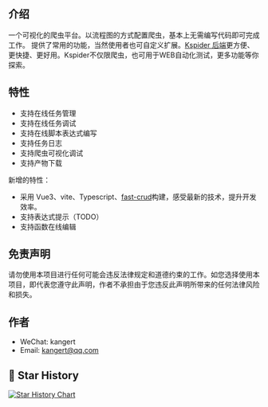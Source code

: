 ## 介绍

一个可视化的爬虫平台。以流程图的方式配置爬虫，基本上无需编写代码即可完成工作。
提供了常用的功能，当然使用者也可自定义扩展。[Kspider 后端](https://github.com/kkangert/kspider)更方便、更快捷、更好用。Kspider不仅限爬虫，也可用于WEB自动化测试，更多功能等你探索。

## 特性

- 支持在线任务管理
- 支持在线任务调试
- 支持在线脚本表达式编写
- 支持任务日志
- 支持爬虫可视化调试
- 支持产物下载

新增的特性：

- 采用 Vue3、vite、Typescript、[fast-crud](https://github.com/fast-crud/fast-crud)构建，感受最新的技术，提升开发效率。
- 支持表达式提示（TODO）
- 支持函数在线编辑

## 免责声明

请勿使用本项目进行任何可能会违反法律规定和道德约束的工作。如您选择使用本项目，即代表您遵守此声明，作者不承担由于您违反此声明所带来的任何法律风险和损失。

## 作者

- WeChat: kangert
- Email: kangert@qq.com

## 🌟 Star History

[![Star History Chart](https://api.star-history.com/svg?repos=kkangert/kspider-ui&type=Date)](https://star-history.com/#kkangert/kspider-ui&Date)
